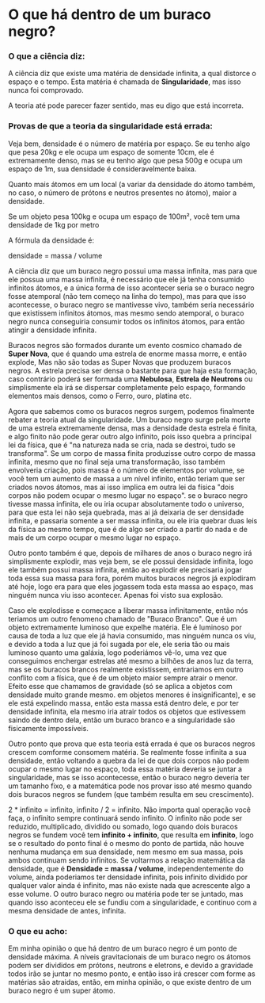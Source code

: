 # O que há dentro de um buraco negro?

### O que a ciência diz:

A ciência diz que existe uma matéria de densidade infinita, a qual distorce o espaço e o tempo. Esta matéria é chamada de **Singularidade**, mas isso nunca foi comprovado.

A teoria até pode parecer fazer sentido, mas eu digo que está incorreta.

### Provas de que a teoria da singularidade está errada:

Veja bem, densidade é o número de matéria por espaço. Se eu tenho algo que pesa 20kg e ele ocupa um espaço de somente 10cm, ele é extremamente denso, mas se eu tenho algo que pesa 500g e ocupa um espaço de 1m, sua densidade é consideravelmente baixa.

Quanto mais átomos em um local (a variar da densidade do átomo também, no caso, o número de prótons e neutros presentes no átomo), maior a densidade.

Se um objeto pesa 100kg e ocupa um espaço de 100m², você tem uma densidade de 1kg por metro

A fórmula da densidade é:

densidade = massa / volume

A ciência diz que um buraco negro possui uma massa infinita, mas para que ele possua uma massa infinita, é necessário que ele já tenha consumido infinitos átomos, e a única forma de isso acontecer seria se o buraco negro fosse atemporal (não tem começo na linha do tempo), mas para que isso acontecesse, o buraco negro se mantivesse vivo, também seria necessário que existissem infinitos átomos, mas mesmo sendo atemporal, o buraco negro nunca conseguiria consumir todos os infinitos átomos, para então atingir a densidade infinita.

Buracos negros são formados durante um evento cosmico chamado de **Super Nova**, que é quando uma estrela de enorme massa morre, e então explode, Mas não são todas as Super Novas que produzem buracos negros. A estrela precisa ser densa o bastante para que haja esta formação, caso contrário poderá ser formada uma **Nebulosa**, **Estrela de Neutrons** ou simplismente ela irá se dispersar completamente pelo espaço, formando elementos mais densos, como o Ferro, ouro, platina etc.

Agora que sabemos como os buracos negros surgem, podemos finalmente rebater a teoria atual da singularidade. Um buraco negro surge pela morte de uma estrela extremamente densa, mas a densidade desta estrela é finita, e algo finito não pode gerar outro algo infinito, pois isso quebra a principal lei da física, que é "na natureza nada se cria, nada se destroi, tudo se transforma". Se um corpo de massa finita produzisse outro corpo de massa infinita, mesmo que no final seja uma transformação, isso também envolveria criação, pois massa é o número de elementos por volume, se você tem um aumento de massa a um nível infinito, então teriam que ser criados novos átomos, mas ai isso implica em outra lei da física "dois corpos não podem ocupar o mesmo lugar no espaço". se o buraco negro tivesse massa infinita, ele ou iria ocupar absolutamente todo o universo, para que esta lei não seja quebrada, mas ai já deixaria de ser densidade infinita, e passaria somente a ser massa infinita, ou ele iria quebrar duas leis da física ao mesmo tempo, que é de algo ser criado a partir do nada e de mais de um corpo ocupar o mesmo lugar no espaço.

Outro ponto também é que, depois de milhares de anos o buraco negro irá simplismente explodir, mas veja bem, se ele possui densidade infinita, logo ele também possui massa infinita, então ao explodir ele precisaria jogar toda essa sua massa para fora, porém muitos buracos negros já explodiram até hoje, logo era para que eles jogassem toda esta massa ao espaço, mas ninguém nunca viu isso acontecer. Apenas foi visto sua explosão.

Caso ele explodisse e começace a liberar massa infinitamente, então nós teriamos um outro fenomeno chamado de "Buraco Branco". Que é um objeto extremamente luminoso que expelhe matéria. Ele é luminoso por causa de toda a luz que ele já havia consumido, mas ninguém nunca os viu, e devido a toda a luz que já foi sugada por ele, ele seria tão ou mais luminoso quanto uma galáxia, logo poderiámos vê-lo, uma vez que conseguimos enchergar estrelas até mesmo a bilhões de anos luz da terra, mas se os buracos brancos realmente existissem, entrariamos em outro conflito com a física, que é de um objeto maior sempre atrair o menor. Efeito esse que chamamos de gravidade (só se aplica a objetos com densidade muito grande mesmo. em objetos menores é insignificante), e se ele está expelindo massa, então esta massa está dentro dele, e por ter densidade infinita, ela mesmo iria atrair todos os objetos que estivessem saindo de dentro dela, então um buraco branco e a singularidade são fisicamente impossíveis.

Outro ponto que prova que esta teoria está errada é que os buracos negros crescem comforme consomem matéria. Se realmente fosse infinita a sua densidade, então voltando a quebra da lei de que dois corpos não podem ocupar o mesmo lugar no espaço, toda essa matéria deveria se juntar a singularidade, mas se isso acontecesse, então o buraco negro deveria ter um tamanho fixo, e a matemática pode nos provar isso até mesmo quando dois buracos negros se fundem (que também resulta em seu crescimento).

2 * infinito = infinito, infinito / 2 = infinito. Não importa qual operação você faça, o infinito sempre continuará sendo infinito. O infinito não pode ser reduzido, multiplicado, dividido ou somado, logo quando dois buracos negros se fundem você tem **infinito + infinito**, que resulta em **infinito**, logo se o resultado do ponto final é o mesmo do ponto de partida, não houve nenhuma mudança em sua densidade, nem mesmo em sua massa, pois ambos continuam sendo infinitos. Se voltarmos a relação matemática da densidade, que é **Densidade = massa / volume**, independentemente do volume, ainda poderiamos ter densidade infinita, pois infinito dividido por qualquer valor ainda é infinito, mas não existe nada que acrescente algo a esse volume. O outro buraco negro ou matéria pode ter se juntado, mas quando isso aconteceu ele se fundiu com a singularidade, e continuo com a mesma densidade de antes, infinita.

### O que eu acho:

Em minha opinião o que há dentro de um buraco negro é um ponto de densidade máxima. A níveis gravitacionais de um buraco negro os átomos podem ser divididos em prótons, neutrons e eletrons, e devido a gravidade todos irão se juntar no mesmo ponto, e então isso irá crescer com forme as matérias são atraidas, então, em minha opinião, o que existe dentro de um buraco negro é um super átomo.
